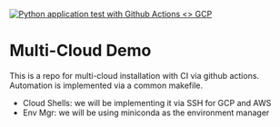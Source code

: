[![Python application test with Github Actions <> GCP](https://github.com/lennardong/duke-multiclouddemo/actions/workflows/main_gcp.yml/badge.svg)](https://github.com/lennardong/duke-multiclouddemo/actions/workflows/main_gcp.yml)

# Multi-Cloud Demo
This is a repo for multi-cloud installation with CI via github actions. 
Automation is implemented via a common makefile. 

- Cloud Shells: we will be implementing it via SSH for GCP and AWS
- Env Mgr: we will be using miniconda as the environment manager 
